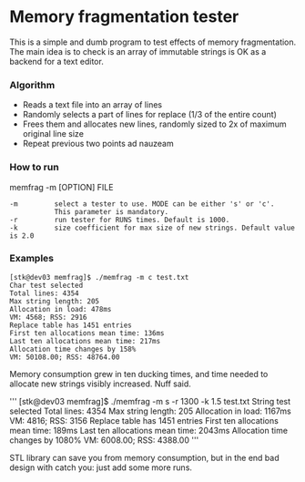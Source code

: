 # Memory fragmentation tester #

This is a simple and dumb program to test effects of memory fragmentation. The main idea is to check is an array of immutable strings is OK as a backend for a text editor.

### Algorithm ###

* Reads a text file into an array of lines
* Randomly selects a part of lines for replace (1/3 of the entire count)
* Frees them and allocates new lines, randomly sized to 2x of maximum original line size
* Repeat previous two points ad nauzeam

### How to run ###

memfrag -m <MODE> [OPTION] FILE

    -m         select a tester to use. MODE can be either 's' or 'c'.
               This parameter is mandatory.
    -r         run tester for RUNS times. Default is 1000.
    -k         size coefficient for max size of new strings. Default value is 2.0

### Examples ###

```
[stk@dev03 memfrag]$ ./memfrag -m c test.txt 
Char test selected
Total lines: 4354
Max string length: 205
Allocation in load: 478ms
VM: 4568; RSS: 2916
Replace table has 1451 entries
First ten allocations mean time: 136ms
Last ten allocations mean time: 217ms
Allocation time changes by 158%
VM: 50108.00; RSS: 48764.00

```
Memory consumption grew in ten ducking times, and time needed to allocate new strings visibly increased. Nuff said.

'''
[stk@dev03 memfrag]$ ./memfrag -m s -r 1300 -k 1.5 test.txt 
String test selected
Total lines: 4354
Max string length: 205
Allocation in load: 1167ms
VM: 4816; RSS: 3156
Replace table has 1451 entries
First ten allocations mean time: 189ms
Last ten allocations mean time: 2043ms
Allocation time changes by 1080%
VM: 6008.00; RSS: 4388.00
'''

STL library can save you from memory consumption, but in the end bad design with catch you: just add some more runs.